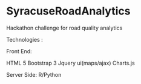 # SyracuseRoadAnalytics

Hackathon challenge for road quality analytics

Technologies :

Front End:

HTML 5
Bootstrap 3
Jquery ui(maps/ajax)
Charts.js

Server Side:
R/Python

